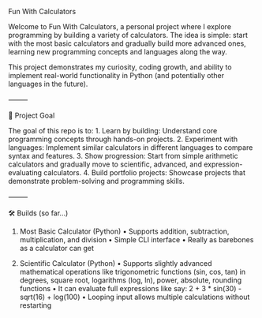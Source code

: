 Fun With Calculators

Welcome to Fun With Calculators, a personal project where I explore programming by building a variety of calculators. The idea is simple: start with the most basic calculators and gradually build more advanced ones, learning new programming concepts and languages along the way.

This project demonstrates my curiosity, coding growth, and ability to implement real-world functionality in Python (and potentially other languages in the future).

⸻

🧩 Project Goal

The goal of this repo is to:
	1.	Learn by building: Understand core programming concepts through hands-on projects.
	2.	Experiment with languages: Implement similar calculators in different languages to compare syntax and features.
	3.	Show progression: Start from simple arithmetic calculators and gradually move to scientific, advanced, and expression-evaluating calculators.
	4.	Build portfolio projects: Showcase projects that demonstrate problem-solving and programming skills.

⸻

🛠 Builds (so far...)

1) Most Basic Calculator (Python)
	•	Supports addition, subtraction, multiplication, and division
	•	Simple CLI interface
	•	Really as barebones as a calculator can get

2) Scientific Calculator (Python)
	•	Supports slightly advanced mathematical operations like trigonometric functions (sin, cos, tan) in degrees, square root, logarithms (log, ln), power, absolute, rounding functions
  • It can evaluate full expressions like say: 2 + 3 * sin(30) - sqrt(16) + log(100)
  • Looping input allows multiple calculations without restarting
